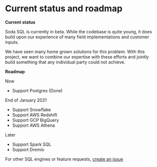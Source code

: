 # Current status and roadmap

**Current status**

Soda SQL is currently in beta. While the codebase is quite young, it does build upon our 
experience of many field implementations and customer inputs.  

We have seen many home grown solutions for this problem.  With this project, we want to 
combine our expertise with these efforts and jointly build something that any individual party 
could not achieve.

**Roadmap**  

Now
* Support Postgres (Done)

End of January 2021
* Support Snowflake 
* Support AWS Redshift
* Support GCP BigQuery
* Support AWS Athena

Later
* Support Spark SQL
* Support Dremio

For other SQL engines or feature requests, [create an issue](https://github.com/sodadata/soda-sql/issues/new)
